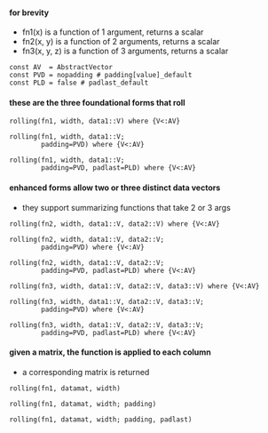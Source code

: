 #### for brevity

- fn1(x)        is a function of 1 argument,  returns a scalar
- fn2(x, y)     is a function of 2 arguments, returns a scalar
- fn3(x, y, z)  is a function of 3 arguments, returns a scalar

```
const AV  = AbstractVector
const PVD = nopadding # padding[value]_default
const PLD = false # padlast_default
```

#### these are the three foundational forms that roll

```
rolling(fn1, width, data1::V) where {V<:AV}

rolling(fn1, width, data1::V;
        padding=PVD) where {V<:AV}

rolling(fn1, width, data1::V;
        padding=PVD, padlast=PLD) where {V<:AV}
```

#### enhanced forms allow two or three distinct data vectors

- they support summarizing functions that take 2 or 3  args

```
rolling(fn2, width, data1::V, data2::V) where {V<:AV}

rolling(fn2, width, data1::V, data2::V;
        padding=PVD) where {V<:AV}

rolling(fn2, width, data1::V, data2::V;
        padding=PVD, padlast=PLD) where {V<:AV}
```

```
rolling(fn3, width, data1::V, data2::V, data3::V) where {V<:AV}

rolling(fn3, width, data1::V, data2::V, data3::V;
        padding=PVD) where {V<:AV}

rolling(fn3, width, data1::V, data2::V, data3::V;
        padding=PVD, padlast=PLD) where {V<:AV}
```


#### given a matrix, the function is applied to each column
- a corresponding matrix is returned

```
rolling(fn1, datamat, width)

rolling(fn1, datamat, width; padding)

rolling(fn1, datamat, width; padding, padlast)
```


